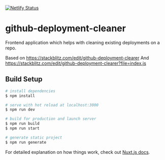 [![Netlify Status](https://api.netlify.com/api/v1/badges/c57788f0-3ba8-47d4-af20-be2de1dc247c/deploy-status)](https://app.netlify.com/sites/github-deployment-cleaner/deploys)

# github-deployment-cleaner

Frontend application which helps with cleaning existing deployments on a repo.

Based on https://stackblitz.com/edit/github-deployment-clearer
And https://stackblitz.com/edit/github-deployment-clearer?file=index.js

## Build Setup

```bash
# install dependencies
$ npm install

# serve with hot reload at localhost:3000
$ npm run dev

# build for production and launch server
$ npm run build
$ npm run start

# generate static project
$ npm run generate
```

For detailed explanation on how things work, check out [Nuxt.js docs](https://nuxtjs.org).
